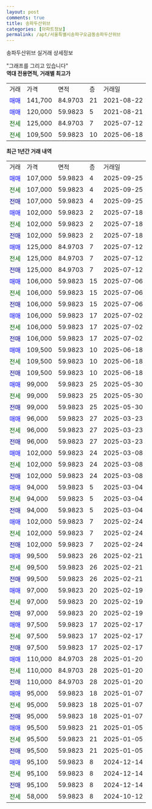 ```yaml
---
layout: post
comments: true
title: 송파두산위브
categories: [아파트정보]
permalink: /apt/서울특별시송파구오금동송파두산위브
---
```


송파두산위브 실거래 상세정보

<script type="text/javascript">
  google.charts.load('current', {'packages':['line', 'corechart']});
  google.charts.setOnLoadCallback(drawChart);

  function drawChart() {
    var data = new google.visualization.DataTable();
    data.addColumn('date', '거래일');
    data.addColumn('number', "매매");
    data.addColumn('number', "전세");
    data.addColumn('number', "전매");

    data.addRows([[new Date(Date.parse("2025-09-25")), 107000, null, null], [new Date(Date.parse("2025-09-25")), null, 107000, null], [new Date(Date.parse("2025-09-25")), null, null, 107000], [new Date(Date.parse("2025-07-18")), 102000, null, null], [new Date(Date.parse("2025-07-18")), null, 102000, null], [new Date(Date.parse("2025-07-18")), null, null, 102000], [new Date(Date.parse("2025-07-12")), 125000, null, null], [new Date(Date.parse("2025-07-12")), null, 125000, null], [new Date(Date.parse("2025-07-12")), null, null, 125000], [new Date(Date.parse("2025-07-06")), 106000, null, null], [new Date(Date.parse("2025-07-06")), null, 106000, null], [new Date(Date.parse("2025-07-06")), null, null, 106000], [new Date(Date.parse("2025-07-02")), 106000, null, null], [new Date(Date.parse("2025-07-02")), null, 106000, null], [new Date(Date.parse("2025-07-02")), null, null, 106000], [new Date(Date.parse("2025-06-18")), 109500, null, null], [new Date(Date.parse("2025-06-18")), null, 109500, null], [new Date(Date.parse("2025-06-18")), null, null, 109500], [new Date(Date.parse("2025-05-30")), 99000, null, null], [new Date(Date.parse("2025-05-30")), null, 99000, null], [new Date(Date.parse("2025-05-30")), null, null, 99000], [new Date(Date.parse("2025-03-23")), 96000, null, null], [new Date(Date.parse("2025-03-23")), null, 96000, null], [new Date(Date.parse("2025-03-23")), null, null, 96000], [new Date(Date.parse("2025-03-08")), 102000, null, null], [new Date(Date.parse("2025-03-08")), null, 102000, null], [new Date(Date.parse("2025-03-08")), null, null, 102000], [new Date(Date.parse("2025-03-04")), 94000, null, null], [new Date(Date.parse("2025-03-04")), null, 94000, null], [new Date(Date.parse("2025-03-04")), null, null, 94000], [new Date(Date.parse("2025-02-24")), 102000, null, null], [new Date(Date.parse("2025-02-24")), null, 102000, null], [new Date(Date.parse("2025-02-24")), null, null, 102000], [new Date(Date.parse("2025-02-21")), 99500, null, null], [new Date(Date.parse("2025-02-21")), null, 99500, null], [new Date(Date.parse("2025-02-21")), null, null, 99500], [new Date(Date.parse("2025-02-19")), 97000, null, null], [new Date(Date.parse("2025-02-19")), null, 97000, null], [new Date(Date.parse("2025-02-19")), null, null, 97000], [new Date(Date.parse("2025-02-17")), 97500, null, null], [new Date(Date.parse("2025-02-17")), null, 97500, null], [new Date(Date.parse("2025-02-17")), null, null, 97500], [new Date(Date.parse("2025-01-20")), 110000, null, null], [new Date(Date.parse("2025-01-20")), null, 110000, null], [new Date(Date.parse("2025-01-20")), null, null, 110000], [new Date(Date.parse("2025-01-07")), 95000, null, null], [new Date(Date.parse("2025-01-07")), null, 95000, null], [new Date(Date.parse("2025-01-07")), null, null, 95000], [new Date(Date.parse("2025-01-05")), 95500, null, null], [new Date(Date.parse("2025-01-05")), null, 95500, null], [new Date(Date.parse("2025-01-05")), null, null, 95500], [new Date(Date.parse("2024-12-14")), 95100, null, null], [new Date(Date.parse("2024-12-14")), null, 95100, null], [new Date(Date.parse("2024-12-14")), null, null, 95100], [new Date(Date.parse("2024-10-12")), null, 58000, null]]);

    var options = {
      hAxis: {
        format: 'yyyy/MM/dd'
      },    
      lineWidth: 0,
      pointsVisible: true,    
      title: '최근 1년간 유형별 실거래가 분포',
      legend: { position: 'bottom' }
    };

    var formatter = new google.visualization.NumberFormat({pattern:'###,###'} );
    formatter.format(data, 1);
    formatter.format(data, 2);
    
    setTimeout(function() {
        var chart = new google.visualization.LineChart(document.getElementById('columnchart_material'));
        chart.draw(data, (options));
        document.getElementById('loading').style.display = 'none';
    }, 200);
  }
</script>


<div id="loading" style="z-index:20; display: block; margin-left: 0px">"그래프를 그리고 있습니다"</div>
<div id="columnchart_material" style="width: 95%; margin-left: 0px; display: block"></div>
<!-- contents start -->
<b>역대 전용면적, 거래별 최고가</b>
<table class="sortable">
    <tr>
      <td>거래</td>
      <td>가격</td>
      <td>면적</td>
      <td>층</td>
      <td>거래일</td>
    </tr>
        <tr>
          <td><a style="color: blue">매매</a></td>
          <td>141,700</td>
          <td>84.9703</td>
          <td>21</td>
          <td>2021-08-22</td>
        </tr>            <tr>
          <td><a style="color: blue">매매</a></td>
          <td>120,000</td>
          <td>59.9823</td>
          <td>5</td>
          <td>2021-08-21</td>
        </tr>        
        <tr>
              <td><a style="color: darkgreen">전세</a></td>
              <td>125,000</td>
              <td>84.9703</td>
              <td>7</td>
              <td>2025-07-12</td>
            </tr>            <tr>
              <td><a style="color: darkgreen">전세</a></td>
              <td>109,500</td>
              <td>59.9823</td>
              <td>10</td>
              <td>2025-06-18</td>
            </tr>        
    
</table>

<b>최근 1년간 거래 내역</b>

<table class="sortable">
    <tr>
      <td>거래</td>
      <td>가격</td>
      <td>면적</td>
      <td>층</td>
      <td>거래일</td>
    </tr>
    <tr>
      <td><a style="color: blue">매매</a></td>
      <td>107,000</td>
      <td>59.9823</td>
      <td>4</td>
      <td>2025-09-25</td>
    </tr>          <tr>
      <td><a style="color: darkgreen">전세</a></td>
      <td>107,000</td>
      <td>59.9823</td>
      <td>4</td>
      <td>2025-09-25</td>
    </tr>          <tr>
      <td><a style="color: darkblue">전매</a></td>
      <td>107,000</td>
      <td>59.9823</td>
      <td>4</td>
      <td>2025-09-25</td>
    </tr>          <tr>
      <td><a style="color: blue">매매</a></td>
      <td>102,000</td>
      <td>59.9823</td>
      <td>2</td>
      <td>2025-07-18</td>
    </tr>          <tr>
      <td><a style="color: darkgreen">전세</a></td>
      <td>102,000</td>
      <td>59.9823</td>
      <td>2</td>
      <td>2025-07-18</td>
    </tr>          <tr>
      <td><a style="color: darkblue">전매</a></td>
      <td>102,000</td>
      <td>59.9823</td>
      <td>2</td>
      <td>2025-07-18</td>
    </tr>          <tr>
      <td><a style="color: blue">매매</a></td>
      <td>125,000</td>
      <td>84.9703</td>
      <td>7</td>
      <td>2025-07-12</td>
    </tr>          <tr>
      <td><a style="color: darkgreen">전세</a></td>
      <td>125,000</td>
      <td>84.9703</td>
      <td>7</td>
      <td>2025-07-12</td>
    </tr>          <tr>
      <td><a style="color: darkblue">전매</a></td>
      <td>125,000</td>
      <td>84.9703</td>
      <td>7</td>
      <td>2025-07-12</td>
    </tr>          <tr>
      <td><a style="color: blue">매매</a></td>
      <td>106,000</td>
      <td>59.9823</td>
      <td>15</td>
      <td>2025-07-06</td>
    </tr>          <tr>
      <td><a style="color: darkgreen">전세</a></td>
      <td>106,000</td>
      <td>59.9823</td>
      <td>15</td>
      <td>2025-07-06</td>
    </tr>          <tr>
      <td><a style="color: darkblue">전매</a></td>
      <td>106,000</td>
      <td>59.9823</td>
      <td>15</td>
      <td>2025-07-06</td>
    </tr>          <tr>
      <td><a style="color: blue">매매</a></td>
      <td>106,000</td>
      <td>59.9823</td>
      <td>17</td>
      <td>2025-07-02</td>
    </tr>          <tr>
      <td><a style="color: darkgreen">전세</a></td>
      <td>106,000</td>
      <td>59.9823</td>
      <td>17</td>
      <td>2025-07-02</td>
    </tr>          <tr>
      <td><a style="color: darkblue">전매</a></td>
      <td>106,000</td>
      <td>59.9823</td>
      <td>17</td>
      <td>2025-07-02</td>
    </tr>          <tr>
      <td><a style="color: blue">매매</a></td>
      <td>109,500</td>
      <td>59.9823</td>
      <td>10</td>
      <td>2025-06-18</td>
    </tr>          <tr>
      <td><a style="color: darkgreen">전세</a></td>
      <td>109,500</td>
      <td>59.9823</td>
      <td>10</td>
      <td>2025-06-18</td>
    </tr>          <tr>
      <td><a style="color: darkblue">전매</a></td>
      <td>109,500</td>
      <td>59.9823</td>
      <td>10</td>
      <td>2025-06-18</td>
    </tr>          <tr>
      <td><a style="color: blue">매매</a></td>
      <td>99,000</td>
      <td>59.9823</td>
      <td>25</td>
      <td>2025-05-30</td>
    </tr>          <tr>
      <td><a style="color: darkgreen">전세</a></td>
      <td>99,000</td>
      <td>59.9823</td>
      <td>25</td>
      <td>2025-05-30</td>
    </tr>          <tr>
      <td><a style="color: darkblue">전매</a></td>
      <td>99,000</td>
      <td>59.9823</td>
      <td>25</td>
      <td>2025-05-30</td>
    </tr>          <tr>
      <td><a style="color: blue">매매</a></td>
      <td>96,000</td>
      <td>59.9823</td>
      <td>27</td>
      <td>2025-03-23</td>
    </tr>          <tr>
      <td><a style="color: darkgreen">전세</a></td>
      <td>96,000</td>
      <td>59.9823</td>
      <td>27</td>
      <td>2025-03-23</td>
    </tr>          <tr>
      <td><a style="color: darkblue">전매</a></td>
      <td>96,000</td>
      <td>59.9823</td>
      <td>27</td>
      <td>2025-03-23</td>
    </tr>          <tr>
      <td><a style="color: blue">매매</a></td>
      <td>102,000</td>
      <td>59.9823</td>
      <td>24</td>
      <td>2025-03-08</td>
    </tr>          <tr>
      <td><a style="color: darkgreen">전세</a></td>
      <td>102,000</td>
      <td>59.9823</td>
      <td>24</td>
      <td>2025-03-08</td>
    </tr>          <tr>
      <td><a style="color: darkblue">전매</a></td>
      <td>102,000</td>
      <td>59.9823</td>
      <td>24</td>
      <td>2025-03-08</td>
    </tr>          <tr>
      <td><a style="color: blue">매매</a></td>
      <td>94,000</td>
      <td>59.9823</td>
      <td>5</td>
      <td>2025-03-04</td>
    </tr>          <tr>
      <td><a style="color: darkgreen">전세</a></td>
      <td>94,000</td>
      <td>59.9823</td>
      <td>5</td>
      <td>2025-03-04</td>
    </tr>          <tr>
      <td><a style="color: darkblue">전매</a></td>
      <td>94,000</td>
      <td>59.9823</td>
      <td>5</td>
      <td>2025-03-04</td>
    </tr>          <tr>
      <td><a style="color: blue">매매</a></td>
      <td>102,000</td>
      <td>59.9823</td>
      <td>7</td>
      <td>2025-02-24</td>
    </tr>          <tr>
      <td><a style="color: darkgreen">전세</a></td>
      <td>102,000</td>
      <td>59.9823</td>
      <td>7</td>
      <td>2025-02-24</td>
    </tr>          <tr>
      <td><a style="color: darkblue">전매</a></td>
      <td>102,000</td>
      <td>59.9823</td>
      <td>7</td>
      <td>2025-02-24</td>
    </tr>          <tr>
      <td><a style="color: blue">매매</a></td>
      <td>99,500</td>
      <td>59.9823</td>
      <td>26</td>
      <td>2025-02-21</td>
    </tr>          <tr>
      <td><a style="color: darkgreen">전세</a></td>
      <td>99,500</td>
      <td>59.9823</td>
      <td>26</td>
      <td>2025-02-21</td>
    </tr>          <tr>
      <td><a style="color: darkblue">전매</a></td>
      <td>99,500</td>
      <td>59.9823</td>
      <td>26</td>
      <td>2025-02-21</td>
    </tr>          <tr>
      <td><a style="color: blue">매매</a></td>
      <td>97,000</td>
      <td>59.9823</td>
      <td>20</td>
      <td>2025-02-19</td>
    </tr>          <tr>
      <td><a style="color: darkgreen">전세</a></td>
      <td>97,000</td>
      <td>59.9823</td>
      <td>20</td>
      <td>2025-02-19</td>
    </tr>          <tr>
      <td><a style="color: darkblue">전매</a></td>
      <td>97,000</td>
      <td>59.9823</td>
      <td>20</td>
      <td>2025-02-19</td>
    </tr>          <tr>
      <td><a style="color: blue">매매</a></td>
      <td>97,500</td>
      <td>59.9823</td>
      <td>17</td>
      <td>2025-02-17</td>
    </tr>          <tr>
      <td><a style="color: darkgreen">전세</a></td>
      <td>97,500</td>
      <td>59.9823</td>
      <td>17</td>
      <td>2025-02-17</td>
    </tr>          <tr>
      <td><a style="color: darkblue">전매</a></td>
      <td>97,500</td>
      <td>59.9823</td>
      <td>17</td>
      <td>2025-02-17</td>
    </tr>          <tr>
      <td><a style="color: blue">매매</a></td>
      <td>110,000</td>
      <td>84.9703</td>
      <td>28</td>
      <td>2025-01-20</td>
    </tr>          <tr>
      <td><a style="color: darkgreen">전세</a></td>
      <td>110,000</td>
      <td>84.9703</td>
      <td>28</td>
      <td>2025-01-20</td>
    </tr>          <tr>
      <td><a style="color: darkblue">전매</a></td>
      <td>110,000</td>
      <td>84.9703</td>
      <td>28</td>
      <td>2025-01-20</td>
    </tr>          <tr>
      <td><a style="color: blue">매매</a></td>
      <td>95,000</td>
      <td>59.9823</td>
      <td>18</td>
      <td>2025-01-07</td>
    </tr>          <tr>
      <td><a style="color: darkgreen">전세</a></td>
      <td>95,000</td>
      <td>59.9823</td>
      <td>18</td>
      <td>2025-01-07</td>
    </tr>          <tr>
      <td><a style="color: darkblue">전매</a></td>
      <td>95,000</td>
      <td>59.9823</td>
      <td>18</td>
      <td>2025-01-07</td>
    </tr>          <tr>
      <td><a style="color: blue">매매</a></td>
      <td>95,500</td>
      <td>59.9823</td>
      <td>21</td>
      <td>2025-01-05</td>
    </tr>          <tr>
      <td><a style="color: darkgreen">전세</a></td>
      <td>95,500</td>
      <td>59.9823</td>
      <td>21</td>
      <td>2025-01-05</td>
    </tr>          <tr>
      <td><a style="color: darkblue">전매</a></td>
      <td>95,500</td>
      <td>59.9823</td>
      <td>21</td>
      <td>2025-01-05</td>
    </tr>          <tr>
      <td><a style="color: blue">매매</a></td>
      <td>95,100</td>
      <td>59.9823</td>
      <td>8</td>
      <td>2024-12-14</td>
    </tr>          <tr>
      <td><a style="color: darkgreen">전세</a></td>
      <td>95,100</td>
      <td>59.9823</td>
      <td>8</td>
      <td>2024-12-14</td>
    </tr>          <tr>
      <td><a style="color: darkblue">전매</a></td>
      <td>95,100</td>
      <td>59.9823</td>
      <td>8</td>
      <td>2024-12-14</td>
    </tr>          <tr>
      <td><a style="color: darkgreen">전세</a></td>
      <td>58,000</td>
      <td>59.9823</td>
      <td>8</td>
      <td>2024-10-12</td>
    </tr>      </table>
<!-- contents end -->    

